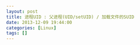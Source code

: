 ```yaml
---
layout: post
title: 进程UID : 父进程(UID/setUID) / 加载文件的SUID
date: 2013-12-09 19:44:00
categories: [Linux]
tags: []
---
```

     